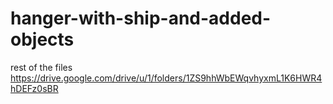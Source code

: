 # hanger-with-ship-and-added-objects
rest of the files https://drive.google.com/drive/u/1/folders/1ZS9hhWbEWqvhyxmL1K6HWR4hDEFz0sBR

